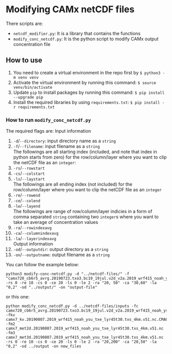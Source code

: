 # Modifying CAMx netCDF files

There scripts are:
- `netcdf_modifier.py`: It is a library that contains the functions
- `modify_conc_netcdf.py`: It is the python script to modify CAMx output concentration file

## How to use
1. You need to create a virtual environment in the repo first by `$ python3 -m venv venv`
2. Activate the virtual environment by running this command: `$ source venv/bin/activate`
3. Update `pip` to install packages by running this command: `$ pip install --upgrade pip`
4. Install the required libraries by using `requirements.txt`: `$ pip install -r requirements.txt`

### How to run `modify_conc_netcdf.py`
The required flags are:
Input information
1. `-d`/`--directory`: input directory name as a `string`
2. `-f`/`--filename`: input filename as a `string`<br />
The followings are all starting index (included, and note that index in python starts from zero) for the row/column/layer where you want to clip the netCDF file as an `integer`:
3. `-rs`/`--rowstart`
4. `-cs`/`--colstart`
5. `-ls`/`--laystart`<br />
The followings are all ending index (not included) for the row/column/layer where you want to clip the netCDF file as an `integer`  
6. `-re`/`--rowend`
7. `-ce`/`--colend`
8. `-le`/`--layend`<br />
The followings are range of row/column/layer indicies in a form of comma separated `string` containing two `integer`s where you want to take an average of concentration values
9. `-ra`/`--rowindexavg`
10. `-ca`/`--columnindexavg`
11. `-la`/`--layerindexavg`<br />
Output information
12. `-od`/`--outputdir`: output directory as a `string`
13. `-on`/`--outputname`: output filename as a `string`<br />


You can follow the example below:
```
python3 modify-conc-netcdf.py -d "../netcdf-files/" -f "camx720_cb6r5_avrg.20190723.txo3.bc19_19jul.v2d_v2a.2019_wrf415_noah_ysu_lyr45t30.txs_4km.nc" -rs 0 -re 10 -cs 0 -ce 20 -ls 0 -le 2 -ra "20, 50" -ca "30,60" -la "0,2" -od "../output/" -on "output-file"
```
or this one:
```
python modify_conc_netcdf.py -d ../netcdf-files/inputs -fc camx720_cb6r5_avrg.20190723.txo3.bc19_19jul.v2d_v2a.2019_wrf415_noah_ysu_lyr45t30.txs_4km.nc -fkv camx7_kv.20190807.2019_wrf415_noah_ysu_txe_lyr45t30.txs_4km.v51.nc.CMAQ.kv100a -fm2 camx7_met2d.20190807.2019_wrf415_noah_ysu_txe_lyr45t30.txs_4km.v51.nc -fm3 camx7_met3d.20190807.2019_wrf415_noah_ysu_txe_lyr45t30.txs_4km.v51.nc -rs 0 -re 10 -cs 0 -ce 20 -ls 0 -le 2 -ra "20,200" -ca "20,50" -la "0,2" -od ../output -on new_files
```
